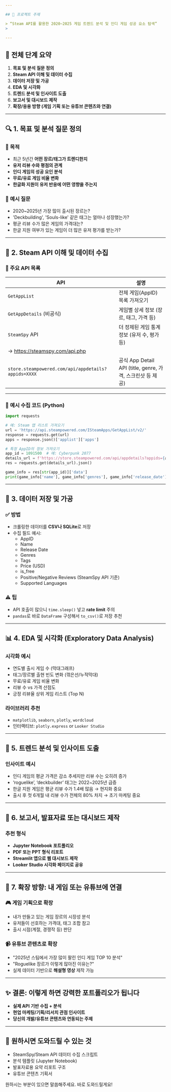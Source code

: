 ```yaml
---

## 🎯 프로젝트 주제 

> “Steam API를 활용한 2020~2025 게임 트렌드 분석 및 인디 게임 성공 요소 탐색”
> 

---
```


## 🧭 전체 단계 요약

1. **목표 및 분석 질문 정의**
2. **Steam API 이해 및 데이터 수집**
3. **데이터 저장 및 가공**
4. **EDA 및 시각화**
5. **트렌드 분석 및 인사이트 도출**
6. **보고서 및 대시보드 제작**
7. **확장/응용 방향 (게임 기획 또는 유튜브 콘텐츠와 연결)**

---

## 🔍 1. 목표 및 분석 질문 정의

### 🎯 목적

- 최근 5년간 **어떤 장르/태그가 트렌디한지**
- **유저 리뷰 수와 평점의 관계**
- **인디 게임의 성공 요인 분석**
- **무료/유료 게임 비율 변화**
- **한글화 지원이 유저 반응에 어떤 영향을 주는지**

### 📌 예시 질문

- 2020~2025년 가장 많이 출시된 장르는?
- 'Deckbuilding', 'Souls-like' 같은 태그는 얼마나 성장했는가?
- 평균 리뷰 수가 많은 게임의 가격대는?
- 한글 지원 여부가 있는 게임이 더 많은 유저 평가를 받는가?

---

## 🔌 2. Steam API 이해 및 데이터 수집

### 📘 주요 API 목록

| API | 설명 |
| --- | --- |
| `GetAppList` | 전체 게임(AppID) 목록 가져오기 |
| `GetAppDetails` (비공식) | 게임별 상세 정보 (장르, 태그, 가격 등) |
| `SteamSpy` API | 더 정제된 게임 통계 정보 (유저 수, 평가 등) |
| → https://steamspy.com/api.php |  |
| `store.steampowered.com/api/appdetails?appids=XXXX` | 공식 App Detail API (title, genre, 가격, 스크린샷 등 제공) |

---

### 🔧 예시 수집 코드 (Python)

```python
import requests

# 예: Steam 앱 리스트 가져오기
url = 'https://api.steampowered.com/ISteamApps/GetAppList/v2/'
response = requests.get(url)
apps = response.json()['applist']['apps']

# 특정 AppID의 정보 가져오기
app_id = 1091500  # 예: Cyberpunk 2077
details_url = f'https://store.steampowered.com/api/appdetails?appids={app_id}'
res = requests.get(details_url).json()

game_info = res[str(app_id)]['data']
print(game_info['name'], game_info['genres'], game_info['release_date'])

```

---

## 🧹 3. 데이터 저장 및 가공

### ✅ 방법

- 크롤링한 데이터를 **CSV나 SQLite**로 저장
- 수집 필드 예시:
    - AppID
    - Name
    - Release Date
    - Genres
    - Tags
    - Price (USD)
    - is_free
    - Positive/Negative Reviews (SteamSpy API 기준)
    - Supported Languages

### ⚠️ 팁

- API 호출이 많으니 `time.sleep()` 넣고 **rate limit** 주의
- `pandas`로 바로 `DataFrame` 구성해서 `to_csv()`로 저장 추천

---

## 📊 4. EDA 및 시각화 (Exploratory Data Analysis)

### 시각화 예시

- 연도별 출시 게임 수 (막대그래프)
- 태그/장르별 출현 빈도 변화 (꺾은선/누적막대)
- 무료/유료 게임 비율 변화
- 리뷰 수 vs 가격 산점도
- 긍정 리뷰율 상위 게임 리스트 (Top N)

### 라이브러리 추천

- `matplotlib`, `seaborn`, `plotly`, `wordcloud`
- 인터랙티브: `plotly.express` or `Looker Studio`

---

## 🧠 5. 트렌드 분석 및 인사이트 도출

### 인사이트 예시

- 인디 게임의 평균 가격은 감소 추세지만 리뷰 수는 오히려 증가
- ‘roguelike’, ‘deckbuilder’ 태그는 2022~2025년 급증
- 한글 지원 게임은 평균 리뷰 수가 1.4배 많음 → 현지화 중요
- 출시 후 첫 6개월 내 리뷰 수가 전체의 80% 차지 → 초기 마케팅 중요

---

## 🧾 6. 보고서, 발표자료 또는 대시보드 제작

### 추천 형식

- **Jupyter Notebook 포트폴리오**
- **PDF 또는 PPT 형식 리포트**
- **Streamlit 앱으로 웹 대시보드 제작**
- **Looker Studio 시각화 페이지로 공유**

---

## 🧩 7. 확장 방향: 내 게임 또는 유튜브에 연결

### 🎮 게임 기획으로 확장

- 내가 만들고 있는 게임 장르의 시장성 분석
- 유저들이 선호하는 가격대, 태그 조합 참고
- 출시 시점(계절, 경쟁작 등) 판단

### 📹 유튜브 콘텐츠로 확장

- "2025년 스팀에서 가장 많이 팔린 인디 게임 TOP 10 분석"
- "Roguelike 장르가 이렇게 많아진 이유는?"
- 실제 데이터 기반으로 **해설형 영상** 제작 가능

---

## ✨ 결론: 이렇게 하면 강력한 포트폴리오가 됩니다

- **실제 API 기반 수집 + 분석**
- **현업 마케팅/기획/리서치 관점 인사이트**
- **당신의 개발/유튜브 콘텐츠와 연동되는 주제**

---

## 📁 원하시면 도와드릴 수 있는 것

- SteamSpy/Steam API 데이터 수집 스크립트
- 분석 템플릿 (Jupyter Notebook)
- 발표자료용 요약 리포트 구조
- 유튜브 콘텐츠 기획서

원하시는 부분이 있으면 말씀해주세요. 바로 도와드릴게요!